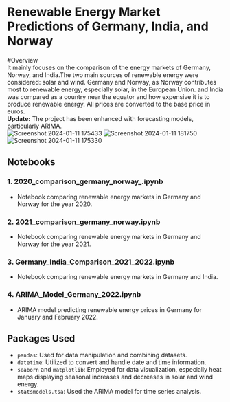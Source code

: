 # Renewable Energy Market Predictions of Germany, India, and Norway
#Overview <br/>
It mainly focuses on the comparison of the energy markets of Germany, Norway, and India.The two main sources of renewable energy were considered: solar and wind.
Germany and Norway, as Norway contributes most to renewable energy, especially solar, in the European Union. and India was compared as a country near the equator and how expensive it is to produce renewable energy.
All prices are converted to the base price in euros.<br/>
**Update:** The project has been enhanced with forecasting models, particularly ARIMA.<br/>
![Screenshot 2024-01-11 175433](https://github.com/jeevasam30/Renewable_Energy_Price_Prediction/assets/69844137/4ae870b5-83c2-4432-9364-02826ad1740b)
![Screenshot 2024-01-11 181750](https://github.com/jeevasam30/Renewable_Energy_Price_Prediction/assets/69844137/07f595c9-7e95-403a-b03f-ef0d3d8c578d)
![Screenshot 2024-01-11 175330](https://github.com/jeevasam30/Renewable_Energy_Price_Prediction/assets/69844137/9b4abea9-42a5-4c4f-a0f9-9b0b1125cbe7)


## Notebooks

### 1. 2020_comparison_germany_norway_.ipynb
   - Notebook comparing renewable energy markets in Germany and Norway for the year 2020.

### 2. 2021_comparison_germany_norway.ipynb
   - Notebook comparing renewable energy markets in Germany and Norway for the year 2021.

### 3. Germany_India_Comparison_2021_2022.ipynb
   - Notebook comparing renewable energy markets in Germany and India.

### 4. ARIMA_Model_Germany_2022.ipynb
   - ARIMA model predicting renewable energy prices in Germany for January and February 2022.

## Packages Used

- `pandas`: Used for data manipulation and combining datasets.
- `datetime`: Utilized to convert and handle date and time information.
- `seaborn` and `matplotlib`: Employed for data visualization, especially heat maps displaying seasonal increases and decreases in solar and wind energy.
- `statsmodels.tsa`: Used the ARIMA model for time series analysis.

